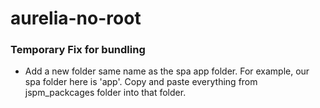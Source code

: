 # aurelia-no-root

### Temporary Fix for bundling
* Add a new folder same name as the spa app folder. For example, our spa folder here is 'app'. Copy and paste everything from jspm_packcages folder into that folder. 